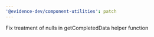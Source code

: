 ```yaml
---
'@evidence-dev/component-utilities': patch
---
```


Fix treatment of nulls in getCompletedData helper function
